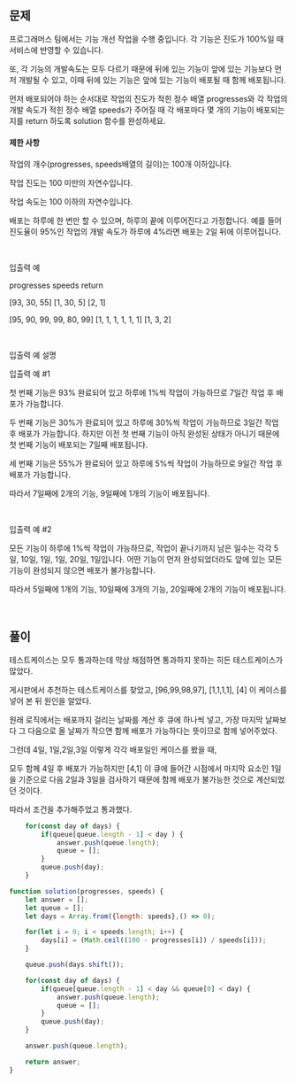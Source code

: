## 문제
프로그래머스 팀에서는 기능 개선 작업을 수행 중입니다. 각 기능은 진도가 100%일 때 서비스에 반영할 수 있습니다.

또, 각 기능의 개발속도는 모두 다르기 때문에 뒤에 있는 기능이 앞에 있는 기능보다 먼저 개발될 수 있고, 이때 뒤에 있는 기능은 앞에 있는 기능이 배포될 때 함께 배포됩니다.

먼저 배포되어야 하는 순서대로 작업의 진도가 적힌 정수 배열 progresses와 각 작업의 개발 속도가 적힌 정수 배열 speeds가 주어질 때 각 배포마다 몇 개의 기능이 배포되는지를 return 하도록 solution 함수를 완성하세요.

#### 제한 사항

작업의 개수(progresses, speeds배열의 길이)는 100개 이하입니다.

작업 진도는 100 미만의 자연수입니다.

작업 속도는 100 이하의 자연수입니다.

배포는 하루에 한 번만 할 수 있으며, 하루의 끝에 이루어진다고 가정합니다. 예를 들어 진도율이 95%인 작업의 개발 속도가 하루에 4%라면 배포는 2일 뒤에 이루어집니다.


<br>

입출력 예

progresses	speeds	return

[93, 30, 55]	[1, 30, 5]	[2, 1]

[95, 90, 99, 99, 80, 99]	[1, 1, 1, 1, 1, 1]	[1, 3, 2]


<br>

입출력 예 설명

입출력 예 #1

첫 번째 기능은 93% 완료되어 있고 하루에 1%씩 작업이 가능하므로 7일간 작업 후 
배포가 가능합니다.

두 번째 기능은 30%가 완료되어 있고 하루에 30%씩 작업이 가능하므로 3일간 작업 
후 배포가 가능합니다. 하지만 이전 첫 번째 기능이 아직 완성된 상태가 아니기 때문에 
첫 번째 기능이 배포되는 7일째 배포됩니다.

세 번째 기능은 55%가 완료되어 있고 하루에 5%씩 작업이 가능하므로 9일간 작업 후 
배포가 가능합니다.



따라서 7일째에 2개의 기능, 9일째에 1개의 기능이 배포됩니다.

<br>


입출력 예 #2

모든 기능이 하루에 1%씩 작업이 가능하므로, 작업이 끝나기까지 남은 일수는 각각 
5일, 10일, 1일, 1일, 20일, 1일입니다. 어떤 기능이 먼저 완성되었더라도 앞에 
있는 모든 기능이 완성되지 않으면 배포가 불가능합니다.



따라서 5일째에 1개의 기능, 10일째에 3개의 기능, 20일째에 2개의 기능이 
배포됩니다.

<br>

## 풀이

테스트케이스는 모두 통과하는데 막상 채점하면 통과하지 못하는 히든 테스트케이스가 많았다.

게시판에서 추천하는 테스트케이스를 찾았고,
[96,99,98,97], [1,1,1,1], [4]
이 케이스를 넣어 본 뒤 원인을 알았다.

원래 로직에서는 배포까지 걸리는 날짜를 계산 후 큐에 하나씩 넣고, 가장 마지막 날짜보다 그 다음으로 올 날짜가 작으면 함께 배포가 가능하다는 뜻이므로 함께 넣어주었다.

그런데 4일, 1일,2일,3일 이렇게 각각 배포일인 케이스를 봤을 때,

모두 함께 4일 후 배포가 가능하지만 
[4,1] 이 큐에 들어간 시점에서 마지막 요소인 1일을 기준으로 다음 2일과 3일을 검사하기 때문에 함께 배포가 불가능한 것으로 계산되었던 것이다.

따라서 조건을 추가해주었고 통과했다.

```js
    for(const day of days) {
        if(queue[queue.length - 1] < day ) {
            answer.push(queue.length);
            queue = [];
        }
        queue.push(day);
    }
```

```js
function solution(progresses, speeds) {
    let answer = [];
    let queue = [];
    let days = Array.from({length: speeds},() => 0);

    for(let i = 0; i < speeds.length; i++) {
        days[i] = (Math.ceil((100 - progresses[i]) / speeds[i]));
    }

    queue.push(days.shift());

    for(const day of days) {
        if(queue[queue.length - 1] < day && queue[0] < day) {
            answer.push(queue.length);
            queue = [];
        }
        queue.push(day);
    }

    answer.push(queue.length);

    return answer;
}
```